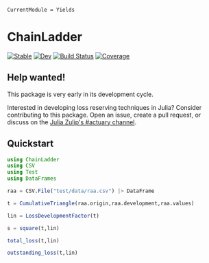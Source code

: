 ```@meta
CurrentModule = Yields
```
# ChainLadder

[![Stable](https://img.shields.io/badge/docs-stable-blue.svg)](https://JuliaActuary.github.io/ChainLadder.jl/stable)
[![Dev](https://img.shields.io/badge/docs-dev-blue.svg)](https://JuliaActuary.github.io/ChainLadder.jl/dev)
[![Build Status](https://github.com/JuliaActuary/ChainLadder.jl/workflows/CI/badge.svg)](https://github.com/JuliaActuary/ChainLadder.jl/actions)
[![Coverage](https://codecov.io/gh/JuliaActuary/ChainLadder.jl/branch/master/graph/badge.svg)](https://codecov.io/gh/JuliaActuary/ChainLadder.jl)

## Help wanted!

This package is very early in its development cycle.

Interested in developing loss reserving techniques in Julia? Consider contributing to this package. Open an issue, create a pull request, or discuss on the [Julia Zulip's #actuary channel](https://julialang.zulipchat.com/#narrow/stream/249536-actuary).

## Quickstart

```julia
using ChainLadder
using CSV
using Test
using DataFrames

raa = CSV.File("test/data/raa.csv") |> DataFrame

t = CumulativeTriangle(raa.origin,raa.development,raa.values)

lin = LossDevelopmentFactor(t)

s = square(t,lin)

total_loss(t,lin)

outstanding_loss(t,lin)

```